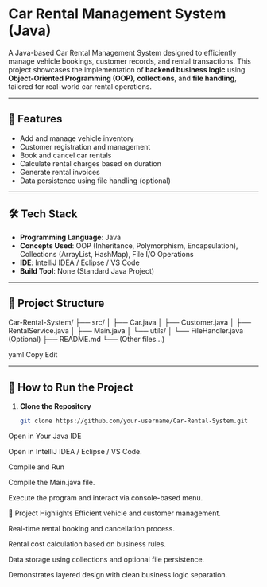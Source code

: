 # Car Rental Management System (Java)

A Java-based Car Rental Management System designed to efficiently manage vehicle bookings, customer records, and rental transactions. This project showcases the implementation of **backend business logic** using **Object-Oriented Programming (OOP)**, **collections**, and **file handling**, tailored for real-world car rental operations.

---

## 🚀 Features
- Add and manage vehicle inventory
- Customer registration and management
- Book and cancel car rentals
- Calculate rental charges based on duration
- Generate rental invoices
- Data persistence using file handling (optional)

---

## 🛠️ Tech Stack
- **Programming Language**: Java
- **Concepts Used**: OOP (Inheritance, Polymorphism, Encapsulation), Collections (ArrayList, HashMap), File I/O Operations
- **IDE**: IntelliJ IDEA / Eclipse / VS Code
- **Build Tool**: None (Standard Java Project)

---

## 📂 Project Structure
Car-Rental-System/
├── src/
│ ├── Car.java
│ ├── Customer.java
│ ├── RentalService.java
│ ├── Main.java
│ └── utils/
│ └── FileHandler.java (Optional)
├── README.md
└── (Other files...)

yaml
Copy
Edit

---

## 📝 How to Run the Project
1. **Clone the Repository**
   ```bash
   git clone https://github.com/your-username/Car-Rental-System.git
Open in Your Java IDE

Open in IntelliJ IDEA / Eclipse / VS Code.

Compile and Run

Compile the Main.java file.

Execute the program and interact via console-based menu.

🎯 Project Highlights
Efficient vehicle and customer management.

Real-time rental booking and cancellation process.

Rental cost calculation based on business rules.

Data storage using collections and optional file persistence.

Demonstrates layered design with clean business logic separation.
